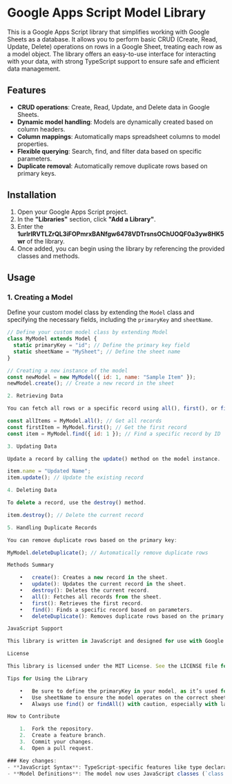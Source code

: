# Google Apps Script Model Library

This is a Google Apps Script library that simplifies working with Google Sheets as a database. It allows you to perform basic CRUD (Create, Read, Update, Delete) operations on rows in a Google Sheet, treating each row as a model object. The library offers an easy-to-use interface for interacting with your data, with strong TypeScript support to ensure safe and efficient data management.

## Features

- **CRUD operations**: Create, Read, Update, and Delete data in Google Sheets.
- **Dynamic model handling**: Models are dynamically created based on column headers.
- **Column mappings**: Automatically maps spreadsheet columns to model properties.
- **Flexible querying**: Search, find, and filter data based on specific parameters.
- **Duplicate removal**: Automatically remove duplicate rows based on primary keys.

## Installation

1. Open your Google Apps Script project.
2. In the **"Libraries"** section, click **"Add a Library"**.
3. Enter the **1urlrIRVTLZrQL3iFOPmrxBANfgw6478VDTrsnsOChUOQF0a3yw8HK5wr** of the library.
4. Once added, you can begin using the library by referencing the provided classes and methods.

## Usage

### 1. **Creating a Model**

Define your custom model class by extending the `Model` class and specifying the necessary fields, including the `primaryKey` and `sheetName`.

```javascript
// Define your custom model class by extending Model
class MyModel extends Model {
  static primaryKey = "id"; // Define the primary key field
  static sheetName = "MySheet"; // Define the sheet name
}

// Creating a new instance of the model
const newModel = new MyModel({ id: 1, name: "Sample Item" });
newModel.create(); // Create a new record in the sheet

2. Retrieving Data

You can fetch all rows or a specific record using all(), first(), or find():

const allItems = MyModel.all(); // Get all records
const firstItem = MyModel.first(); // Get the first record
const item = MyModel.find({ id: 1 }); // Find a specific record by ID

3. Updating Data

Update a record by calling the update() method on the model instance.

item.name = "Updated Name";
item.update(); // Update the existing record

4. Deleting Data

To delete a record, use the destroy() method.

item.destroy(); // Delete the current record

5. Handling Duplicate Records

You can remove duplicate rows based on the primary key:

MyModel.deleteDuplicate(); // Automatically remove duplicate rows

Methods Summary

	•	create(): Creates a new record in the sheet.
	•	update(): Updates the current record in the sheet.
	•	destroy(): Deletes the current record.
	•	all(): Fetches all records from the sheet.
	•	first(): Retrieves the first record.
	•	find(): Finds a specific record based on parameters.
	•	deleteDuplicate(): Removes duplicate rows based on the primary key.

JavaScript Support

This library is written in JavaScript and designed for use with Google Apps Script. It provides an easy-to-use API for interacting with Google Sheets and handling data like a database.

License

This library is licensed under the MIT License. See the LICENSE file for more details.

Tips for Using the Library

	•	Be sure to define the primaryKey in your model, as it’s used for updating and deleting records.
	•	Use sheetName to ensure the model operates on the correct sheet within your spreadsheet.
	•	Always use find() or findAll() with caution, especially with large datasets, as fetching all records can be slow.

How to Contribute

	1.	Fork the repository.
	2.	Create a feature branch.
	3.	Commit your changes.
	4.	Open a pull request.

### Key changes:
- **JavaScript Syntax**: TypeScript-specific features like type declarations have been removed, and the code is now written in standard JavaScript, as would be used in Google Apps Script.
- **Model Definitions**: The model now uses JavaScript classes (`class MyModel extends Model`) without TypeScript's type annotations.